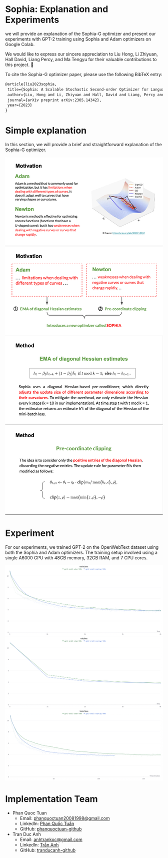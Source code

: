 # Sophia: Explanation and Experiments

we will provide an explanation of the Sophia-G optimizer and present our experiments with GPT-2 training using Sophia and Adam optimizers on Google Colab. 

We would like to express our sincere appreciation to Liu Hong, Li Zhiyuan, Hall David, Liang Percy, and Ma Tengyu for their valuable contributions to this project. 👏

To cite the Sophia-G optimizer paper, please use the following BibTeX entry:

```tex
@article{liu2023sophia,
 title={Sophia: A Scalable Stochastic Second-order Optimizer for Language Model Pre-training},
 author={Liu, Hong and Li, Zhiyuan and Hall, David and Liang, Percy and Ma, Tengyu},
 journal={arXiv preprint arXiv:2305.14342},
 year={2023}
}
```

# Simple explanation
In this section, we will provide a brief and straightforward explanation of the Sophia-G optimizer.

![](./Assets/sophia-motivation.png)
![](./Assets/sophia-solution.png)
![](./Assets/ema-diagonal-hessian.png)
![](./Assets/pre-coordinate-clipping.png)


# Experiment
For our experiments, we trained GPT-2 on the OpenWebText dataset using both the Sophia and Adam optimizers. 
The training setup involved using a single A6000 GPU with 48GB memory, 32GB RAM, and 7 CPU cores.

![Timestep/Loss of training process](./Assets/timestep-loss-train.png)
![Timestep/Loss of evaluating process](./Assets/timestep-loss-val.png)
![Time/Loss of training process](./Assets/time-loss-train.png)

# Implementation Team

- Phan Quoc Tuan
  - Email: phanquoctuan20081998@gmail.com
  - LinkedIn: [Phan Quốc Tuấn](https://www.linkedin.com/in/tuấn-phan-quốc-153969138)
  - GitHub: [phanquoctuan-github](https://github.com/phanquoctuan20081998)
- Tran Duc Anh
  - Email: anhtrankoc@gmail.com
  - LinkedIn: [Trần Anh](https://www.linkedin.com/in/anhtrancntt/)
  - GitHub: [tranducanh-github](https://github.com/Helianthusss)



